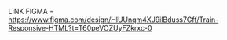 LINK FIGMA = https://www.figma.com/design/HlUUnqm4XJ9ilBduss7Gff/Train-Responsive-HTML?t=T60peVOZUyFZkrxc-0
